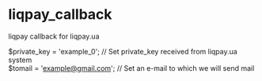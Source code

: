 # liqpay_callback
liqpay callback for liqpay.ua


$private_key = 'example_0'; // Set private_key received from liqpay.ua system <br>
$tomail = 'example@gmail.com'; // Set an e-mail to which we will send mail
